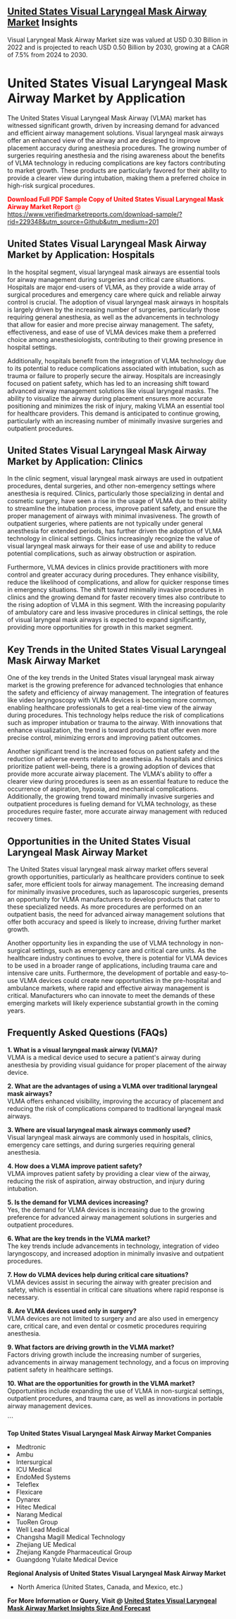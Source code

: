 <h2><a href="https://www.verifiedmarketreports.com/download-sample/?rid=229348&amp;utm_source=Github&amp;utm_medium=201" target="_blank">United States Visual Laryngeal Mask Airway Market</a> Insights</h2><p>Visual Laryngeal Mask Airway Market size was valued at USD 0.30 Billion in 2022 and is projected to reach USD 0.50 Billion by 2030, growing at a CAGR of 7.5% from 2024 to 2030.</p><p><h1>United States Visual Laryngeal Mask Airway Market by Application</h1><p>The United States Visual Laryngeal Mask Airway (VLMA) market has witnessed significant growth, driven by increasing demand for advanced and efficient airway management solutions. Visual laryngeal mask airways offer an enhanced view of the airway and are designed to improve placement accuracy during anesthesia procedures. The growing number of surgeries requiring anesthesia and the rising awareness about the benefits of VLMA technology in reducing complications are key factors contributing to market growth. These products are particularly favored for their ability to provide a clearer view during intubation, making them a preferred choice in high-risk surgical procedures.</p><p><p><span class=""><span style="color: #ff0000;"><strong>Download Full PDF Sample Copy of United States Visual Laryngeal Mask Airway Market Report</strong> @ </span><a href="https://www.verifiedmarketreports.com/download-sample/?rid=229348&amp;utm_source=Github&amp;utm_medium=201" target="_blank">https://www.verifiedmarketreports.com/download-sample/?rid=229348&amp;utm_source=Github&amp;utm_medium=201</a></span></p></p><h2>United States Visual Laryngeal Mask Airway Market by Application: Hospitals</h2><p>In the hospital segment, visual laryngeal mask airways are essential tools for airway management during surgeries and critical care situations. Hospitals are major end-users of VLMA, as they provide a wide array of surgical procedures and emergency care where quick and reliable airway control is crucial. The adoption of visual laryngeal mask airways in hospitals is largely driven by the increasing number of surgeries, particularly those requiring general anesthesia, as well as the advancements in technology that allow for easier and more precise airway management. The safety, effectiveness, and ease of use of VLMA devices make them a preferred choice among anesthesiologists, contributing to their growing presence in hospital settings.</p><p>Additionally, hospitals benefit from the integration of VLMA technology due to its potential to reduce complications associated with intubation, such as trauma or failure to properly secure the airway. Hospitals are increasingly focused on patient safety, which has led to an increasing shift toward advanced airway management solutions like visual laryngeal masks. The ability to visualize the airway during placement ensures more accurate positioning and minimizes the risk of injury, making VLMA an essential tool for healthcare providers. This demand is anticipated to continue growing, particularly with an increasing number of minimally invasive surgeries and outpatient procedures.</p><h2>United States Visual Laryngeal Mask Airway Market by Application: Clinics</h2><p>In the clinic segment, visual laryngeal mask airways are used in outpatient procedures, dental surgeries, and other non-emergency settings where anesthesia is required. Clinics, particularly those specializing in dental and cosmetic surgery, have seen a rise in the usage of VLMA due to their ability to streamline the intubation process, improve patient safety, and ensure the proper management of airways with minimal invasiveness. The growth of outpatient surgeries, where patients are not typically under general anesthesia for extended periods, has further driven the adoption of VLMA technology in clinical settings. Clinics increasingly recognize the value of visual laryngeal mask airways for their ease of use and ability to reduce potential complications, such as airway obstruction or aspiration.</p><p>Furthermore, VLMA devices in clinics provide practitioners with more control and greater accuracy during procedures. They enhance visibility, reduce the likelihood of complications, and allow for quicker response times in emergency situations. The shift toward minimally invasive procedures in clinics and the growing demand for faster recovery times also contribute to the rising adoption of VLMA in this segment. With the increasing popularity of ambulatory care and less invasive procedures in clinical settings, the role of visual laryngeal mask airways is expected to expand significantly, providing more opportunities for growth in this market segment.</p><h2>Key Trends in the United States Visual Laryngeal Mask Airway Market</h2><p>One of the key trends in the United States visual laryngeal mask airway market is the growing preference for advanced technologies that enhance the safety and efficiency of airway management. The integration of features like video laryngoscopy with VLMA devices is becoming more common, enabling healthcare professionals to get a real-time view of the airway during procedures. This technology helps reduce the risk of complications such as improper intubation or trauma to the airway. With innovations that enhance visualization, the trend is toward products that offer even more precise control, minimizing errors and improving patient outcomes.</p><p>Another significant trend is the increased focus on patient safety and the reduction of adverse events related to anesthesia. As hospitals and clinics prioritize patient well-being, there is a growing adoption of devices that provide more accurate airway placement. The VLMA's ability to offer a clearer view during procedures is seen as an essential feature to reduce the occurrence of aspiration, hypoxia, and mechanical complications. Additionally, the growing trend toward minimally invasive surgeries and outpatient procedures is fueling demand for VLMA technology, as these procedures require faster, more accurate airway management with reduced recovery times.</p><h2>Opportunities in the United States Visual Laryngeal Mask Airway Market</h2><p>The United States visual laryngeal mask airway market offers several growth opportunities, particularly as healthcare providers continue to seek safer, more efficient tools for airway management. The increasing demand for minimally invasive procedures, such as laparoscopic surgeries, presents an opportunity for VLMA manufacturers to develop products that cater to these specialized needs. As more procedures are performed on an outpatient basis, the need for advanced airway management solutions that offer both accuracy and speed is likely to increase, driving further market growth.</p><p>Another opportunity lies in expanding the use of VLMA technology in non-surgical settings, such as emergency care and critical care units. As the healthcare industry continues to evolve, there is potential for VLMA devices to be used in a broader range of applications, including trauma care and intensive care units. Furthermore, the development of portable and easy-to-use VLMA devices could create new opportunities in the pre-hospital and ambulance markets, where rapid and effective airway management is critical. Manufacturers who can innovate to meet the demands of these emerging markets will likely experience substantial growth in the coming years.</p><h2>Frequently Asked Questions (FAQs)</h2><p><strong>1. What is a visual laryngeal mask airway (VLMA)?</strong><br>VLMA is a medical device used to secure a patient's airway during anesthesia by providing visual guidance for proper placement of the airway device.</p><p><strong>2. What are the advantages of using a VLMA over traditional laryngeal mask airways?</strong><br>VLMA offers enhanced visibility, improving the accuracy of placement and reducing the risk of complications compared to traditional laryngeal mask airways.</p><p><strong>3. Where are visual laryngeal mask airways commonly used?</strong><br>Visual laryngeal mask airways are commonly used in hospitals, clinics, emergency care settings, and during surgeries requiring general anesthesia.</p><p><strong>4. How does a VLMA improve patient safety?</strong><br>VLMA improves patient safety by providing a clear view of the airway, reducing the risk of aspiration, airway obstruction, and injury during intubation.</p><p><strong>5. Is the demand for VLMA devices increasing?</strong><br>Yes, the demand for VLMA devices is increasing due to the growing preference for advanced airway management solutions in surgeries and outpatient procedures.</p><p><strong>6. What are the key trends in the VLMA market?</strong><br>The key trends include advancements in technology, integration of video laryngoscopy, and increased adoption in minimally invasive and outpatient procedures.</p><p><strong>7. How do VLMA devices help during critical care situations?</strong><br>VLMA devices assist in securing the airway with greater precision and safety, which is essential in critical care situations where rapid response is necessary.</p><p><strong>8. Are VLMA devices used only in surgery?</strong><br>VLMA devices are not limited to surgery and are also used in emergency care, critical care, and even dental or cosmetic procedures requiring anesthesia.</p><p><strong>9. What factors are driving growth in the VLMA market?</strong><br>Factors driving growth include the increasing number of surgeries, advancements in airway management technology, and a focus on improving patient safety in healthcare settings.</p><p><strong>10. What are the opportunities for growth in the VLMA market?</strong><br>Opportunities include expanding the use of VLMA in non-surgical settings, outpatient procedures, and trauma care, as well as innovations in portable airway management devices.</p>```</p><p><strong>Top United States Visual Laryngeal Mask Airway Market Companies</strong></p><div data-test-id=""><p><li>Medtronic</li><li> Ambu</li><li> Intersurgical</li><li> ICU Medical</li><li> EndoMed Systems</li><li> Teleflex</li><li> Flexicare</li><li> Dynarex</li><li> Hitec Medical</li><li> Narang Medical</li><li> TuoRen Group</li><li> Well Lead Medical</li><li> Changsha Magill Medical Technology</li><li> Zhejiang UE Medical</li><li> Zhejiang Kangde Pharmaceutical Group</li><li> Guangdong Yulaite Medical Device</li></p><div><strong>Regional Analysis of&nbsp;United States Visual Laryngeal Mask Airway Market</strong></div><ul><li dir="ltr"><p dir="ltr">North America&nbsp;(United States, Canada, and Mexico, etc.)</p></li></ul><p><strong>For More Information or Query, Visit @&nbsp;</strong><strong><a href="https://www.verifiedmarketreports.com/product/visual-laryngeal-mask-airway-market/?utm_source=Github&amp;utm_medium=201" target="_blank">United States Visual Laryngeal Mask Airway Market Insights Size And Forecast</a></strong></p></div>
